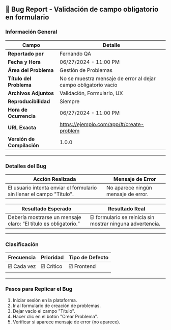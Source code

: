 ﻿## 🐞 Bug Report - Validación de campo obligatorio en formulario

### Información General

| Campo                    | Detalle                                                                 |
|--------------------------|-------------------------------------------------------------------------|
| **Reportado por**        | Fernando QA                                                               |
| **Fecha y Hora**         | 06/27/2024 - 11:00 PM                                                   |
| **Área del Problema**    | Gestión de Problemas                                                    |
| **Título del Problema**  | No se muestra mensaje de error al dejar campo obligatorio vacío         |
| **Archivos Adjuntos**    | Validación, Formulario, UX                                              |
| **Reproducibilidad**     | Siempre                                                                 |
| **Hora de Ocurrencia**   | 06/27/2024 - 11:00 PM                                                   |
| **URL Exacta**           | https://ejemplo.com/app/#/create-problem                                |
| **Versión de Compilación** | 1.0.0                                                                 |

---

### Detalles del Bug

| Acción Realizada                                                                                         | Mensaje de Error                        |
|----------------------------------------------------------------------------------------------------------|-----------------------------------------|
| El usuario intenta enviar el formulario sin llenar el campo "Título".                                    | No aparece ningún mensaje de error.     |

| Resultado Esperado                                                            | Resultado Real                                          |
|-------------------------------------------------------------------------------|---------------------------------------------------------|
| Debería mostrarse un mensaje claro: “El título es obligatorio.”              | El formulario se reinicia sin mostrar ninguna advertencia. |

---

### Clasificación

| Frecuencia     | Prioridad | Tipo de Defecto |
|----------------|-----------|-----------------|
| ☑️ Cada vez     | ☑️ Crítico | ☑️ Frontend      |

---

### Pasos para Replicar el Bug

1. Iniciar sesión en la plataforma.  
2. Ir al formulario de creación de problemas.  
3. Dejar vacío el campo "Título".  
4. Hacer clic en el botón "Crear Problema".  
5. Verificar si aparece mensaje de error (no aparece).  